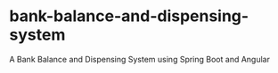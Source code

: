 # bank-balance-and-dispensing-system
A Bank Balance and Dispensing System using Spring Boot and Angular

